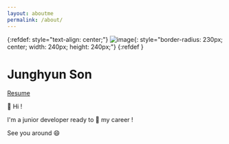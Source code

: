 ```yaml
---
layout: aboutme
permalink: /about/
---
```

{:refdef: style="text-align: center;"}
![image](https://avatars3.githubusercontent.com/u/52622949?s=460&u=c44028732ef6df70300cae4bdd94bdaae4ef25b5&v=4){: style="border-radius: 230px; center; width: 240px; height: 240px;"}
{:refdef }

# Junghyun Son

[Resume](https://www.notion.so/c3b7b239bedb45c5a8aec05c2ee8d455)

👋 Hi ! 

I'm a junior developer ready to 🚀 my career !

See you around 😄

